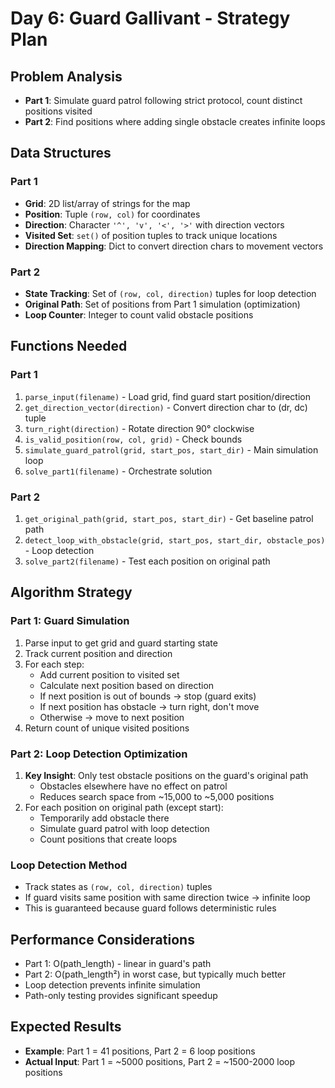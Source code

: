 # Day 6: Guard Gallivant - Strategy Plan

## Problem Analysis
- **Part 1**: Simulate guard patrol following strict protocol, count distinct positions visited
- **Part 2**: Find positions where adding single obstacle creates infinite loops

## Data Structures

### Part 1
- **Grid**: 2D list/array of strings for the map
- **Position**: Tuple `(row, col)` for coordinates  
- **Direction**: Character `'^', 'v', '<', '>'` with direction vectors
- **Visited Set**: `set()` of position tuples to track unique locations
- **Direction Mapping**: Dict to convert direction chars to movement vectors

### Part 2
- **State Tracking**: Set of `(row, col, direction)` tuples for loop detection
- **Original Path**: Set of positions from Part 1 simulation (optimization)
- **Loop Counter**: Integer to count valid obstacle positions

## Functions Needed

### Part 1
1. `parse_input(filename)` - Load grid, find guard start position/direction
2. `get_direction_vector(direction)` - Convert direction char to (dr, dc) tuple
3. `turn_right(direction)` - Rotate direction 90° clockwise
4. `is_valid_position(row, col, grid)` - Check bounds
5. `simulate_guard_patrol(grid, start_pos, start_dir)` - Main simulation loop
6. `solve_part1(filename)` - Orchestrate solution

### Part 2  
1. `get_original_path(grid, start_pos, start_dir)` - Get baseline patrol path
2. `detect_loop_with_obstacle(grid, start_pos, start_dir, obstacle_pos)` - Loop detection
3. `solve_part2(filename)` - Test each position on original path

## Algorithm Strategy

### Part 1: Guard Simulation
1. Parse input to get grid and guard starting state
2. Track current position and direction
3. For each step:
   - Add current position to visited set
   - Calculate next position based on direction
   - If next position is out of bounds → stop (guard exits)
   - If next position has obstacle → turn right, don't move
   - Otherwise → move to next position
4. Return count of unique visited positions

### Part 2: Loop Detection Optimization
1. **Key Insight**: Only test obstacle positions on the guard's original path
   - Obstacles elsewhere have no effect on patrol
   - Reduces search space from ~15,000 to ~5,000 positions
2. For each position on original path (except start):
   - Temporarily add obstacle there
   - Simulate guard patrol with loop detection
   - Count positions that create loops

### Loop Detection Method
- Track states as `(row, col, direction)` tuples
- If guard visits same position with same direction twice → infinite loop
- This is guaranteed because guard follows deterministic rules

## Performance Considerations
- Part 1: O(path_length) - linear in guard's path
- Part 2: O(path_length²) in worst case, but typically much better
- Loop detection prevents infinite simulation
- Path-only testing provides significant speedup

## Expected Results
- **Example**: Part 1 = 41 positions, Part 2 = 6 loop positions
- **Actual Input**: Part 1 = ~5000 positions, Part 2 = ~1500-2000 loop positions